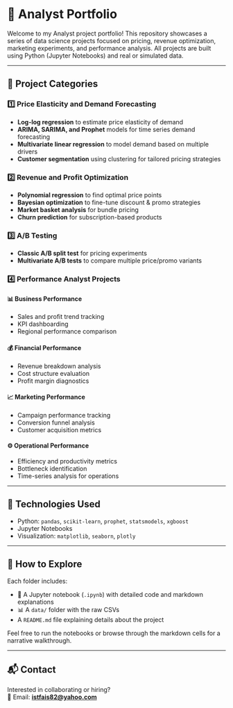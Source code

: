 # 🧠 Analyst Portfolio

Welcome to my Analyst project portfolio! This repository showcases a series of data science projects focused on pricing, revenue optimization, marketing experiments, and performance analysis. All projects are built using Python (Jupyter Notebooks) and real or simulated data.

---

## 📂 Project Categories

### 1️⃣ Price Elasticity and Demand Forecasting
- **Log-log regression** to estimate price elasticity of demand  
- **ARIMA, SARIMA, and Prophet** models for time series demand forecasting  
- **Multivariate linear regression** to model demand based on multiple drivers  
- **Customer segmentation** using clustering for tailored pricing strategies  

### 2️⃣ Revenue and Profit Optimization
- **Polynomial regression** to find optimal price points  
- **Bayesian optimization** to fine-tune discount & promo strategies  
- **Market basket analysis** for bundle pricing  
- **Churn prediction** for subscription-based products  

### 3️⃣ A/B Testing
- **Classic A/B split test** for pricing experiments  
- **Multivariate A/B tests** to compare multiple price/promo variants  

### 4️⃣ Performance Analyst Projects

#### 📊 Business Performance
- Sales and profit trend tracking  
- KPI dashboarding  
- Regional performance comparison  

#### 💰 Financial Performance
- Revenue breakdown analysis  
- Cost structure evaluation  
- Profit margin diagnostics  

#### 📈 Marketing Performance
- Campaign performance tracking  
- Conversion funnel analysis  
- Customer acquisition metrics  

#### ⚙️ Operational Performance
- Efficiency and productivity metrics  
- Bottleneck identification  
- Time-series analysis for operations  

---

## 🚀 Technologies Used
- Python: `pandas`, `scikit-learn`, `prophet`, `statsmodels`, `xgboost`  
- Jupyter Notebooks  
- Visualization: `matplotlib`, `seaborn`, `plotly`  

---

## 📁 How to Explore
Each folder includes:
- 📘 A Jupyter notebook (`.ipynb`) with detailed code and markdown explanations  
- 📊 A `data/` folder with the raw CSVs  
- A `README.md` file explaining details about the project  

Feel free to run the notebooks or browse through the markdown cells for a narrative walkthrough.

---

## 📬 Contact
Interested in collaborating or hiring?  
📧 Email: **istfais82@yahoo.com**

